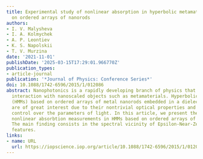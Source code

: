 ```yaml
---
title: Experimental study of nonlinear absorption in hyperbolic metamaterials based
  on ordered arrays of nanorods
authors:
- I. V. Malysheva
- I. A. Kolmychek
- A. P. Leontiev
- K. S. Napolskii
- T. V. Murzina
date: '2021-11-01'
publishDate: '2025-03-15T17:29:01.966770Z'
publication_types:
- article-journal
publication: '*Journal of Physics: Conference Series*'
doi: 10.1088/1742-6596/2015/1/012086
abstract: Nanophotonics is a rapidly developing branch of physics that studies light
  interaction with nanoscaled objects such as metamaterials. Hyperbolic metamaterials
  (HMMs) based on ordered arrays of metal nanorods embedded in a dielectric matrix
  are of great interest due to their nontrivial optical properties and abilities to
  control over the parameters of light. In this article, we present the results of
  nonlinear absorbtion measurements in HMMs based on ordered arrays of silver nanorods.
  The main finding consists in the spectral vicinity of Epsilon-Near-Zero and Epsilon-Near-Pole
  features.
links:
- name: URL
  url: https://iopscience.iop.org/article/10.1088/1742-6596/2015/1/012086
---
```

